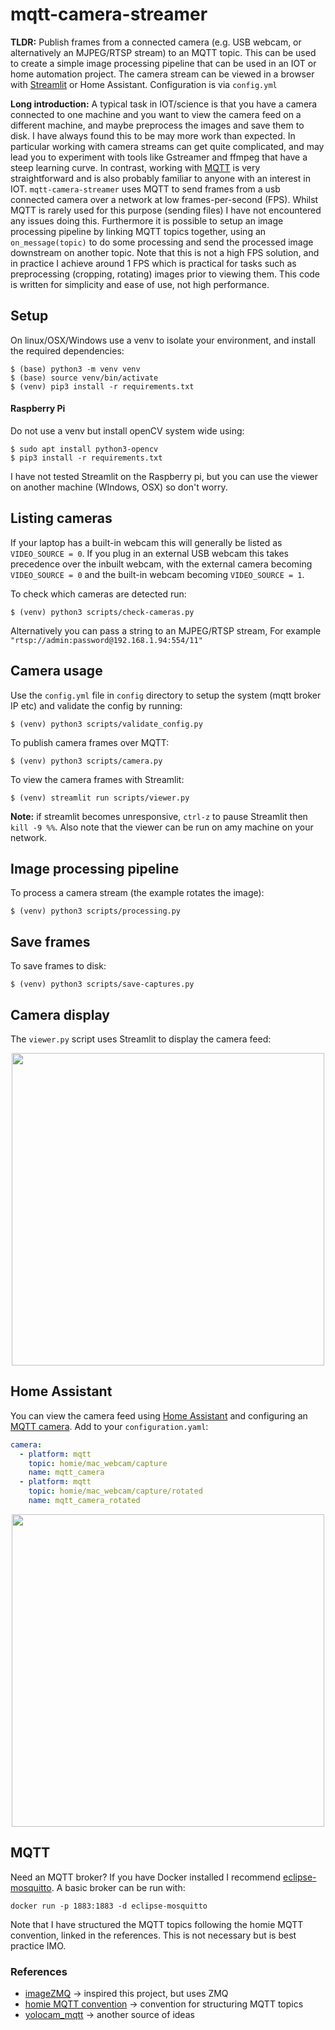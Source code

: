 # mqtt-camera-streamer
**TLDR:** Publish frames from a connected camera (e.g. USB webcam, or alternatively an MJPEG/RTSP stream) to an MQTT topic. This can be used to create a simple image processing pipeline that can be used in an IOT or home automation project. The camera stream can be viewed in a browser with [Streamlit](https://github.com/streamlit/streamlit) or Home Assistant. Configuration is via `config.yml`

**Long introduction:** A typical task in IOT/science is that you have a camera connected to one machine and you want to view the camera feed on a different machine, and maybe preprocess the images and save them to disk. I have always found this to be may more work than expected. In particular working with camera streams can get quite complicated, and may lead you to experiment with tools like Gstreamer and ffmpeg that have a steep learning curve. In contrast, working with [MQTT](http://mqtt.org/) is very straightforward and is also probably familiar to anyone with an interest in IOT. `mqtt-camera-streamer` uses MQTT to send frames from a usb connected camera over a network at low frames-per-second (FPS). Whilst MQTT is rarely used for this purpose (sending files) I have not encountered any issues doing this. Furthermore it is possible to setup an image processing pipeline by linking MQTT topics together, using an `on_message(topic)` to do some processing and send the processed image downstream on another topic. Note that this is not a high FPS solution, and in practice I achieve around 1 FPS which is practical for tasks such as preprocessing (cropping, rotating) images prior to viewing them. This code is written for simplicity and ease of use, not high performance.

## Setup
On linux/OSX/Windows use a venv to isolate your environment, and install the required dependencies:
```
$ (base) python3 -m venv venv
$ (base) source venv/bin/activate
$ (venv) pip3 install -r requirements.txt
```

#### Raspberry Pi
Do not use a venv but install openCV system wide using:
```
$ sudo apt install python3-opencv
$ pip3 install -r requirements.txt
```
I have not tested Streamlit on the Raspberry pi, but you can use the viewer on another machine (WIndows, OSX) so don't worry.

## Listing cameras
If your laptop has a built-in webcam this will generally be listed as `VIDEO_SOURCE = 0`. If you plug in an external USB webcam this takes precedence over the inbuilt webcam, with the external camera becoming `VIDEO_SOURCE = 0` and the built-in webcam becoming `VIDEO_SOURCE = 1`. 

To check which cameras are detected run:
```
$ (venv) python3 scripts/check-cameras.py
```
Alternatively you can pass a string to an MJPEG/RTSP stream, For example `"rtsp://admin:password@192.168.1.94:554/11" `


## Camera usage
Use the `config.yml` file in `config` directory to setup the system (mqtt broker IP etc) and validate the config by running:
```
$ (venv) python3 scripts/validate_config.py
```

To publish camera frames over MQTT:
```
$ (venv) python3 scripts/camera.py
```

To view the camera frames with Streamlit:
```
$ (venv) streamlit run scripts/viewer.py
```

**Note:** if streamlit becomes unresponsive, `ctrl-z` to pause Streamlit then `kill -9 %%`. Also note that the viewer can be run on amy machine on your network.

## Image processing pipeline
To process a camera stream (the example rotates the image):
```
$ (venv) python3 scripts/processing.py
```

## Save frames
To save frames to disk:
```
$ (venv) python3 scripts/save-captures.py
```

## Camera display
The `viewer.py` script uses Streamlit to display the camera feed:

<p align="center">
<img src="https://github.com/robmarkcole/mqtt-camera-streamer/blob/master/docs/images/viewer_usage.png" width="500">
</p>

## Home Assistant
You can view the camera feed using [Home Assistant](https://www.home-assistant.io/) and configuring an [MQTT camera](https://www.home-assistant.io/components/camera.mqtt/). Add to your `configuration.yaml`:
```yaml
camera:
  - platform: mqtt
    topic: homie/mac_webcam/capture
    name: mqtt_camera
  - platform: mqtt
    topic: homie/mac_webcam/capture/rotated
    name: mqtt_camera_rotated
```

<p align="center">
<img src="https://github.com/robmarkcole/mqtt-camera-streamer/blob/master/docs/images/ha_usage.png" width="500">
</p>

## MQTT
Need an MQTT broker? If you have Docker installed I recommend [eclipse-mosquitto](https://hub.docker.com/_/eclipse-mosquitto). A basic broker can be run with:
```
docker run -p 1883:1883 -d eclipse-mosquitto
```
Note that I have structured the MQTT topics following the homie MQTT convention, linked in the references. This is not necessary but is best practice IMO.

### References
* [imageZMQ](https://github.com/jeffbass/imagezmq) -> inspired this project, but uses ZMQ
* [homie MQTT convention](https://homieiot.github.io/) -> convention for structuring MQTT topics
* [yolocam_mqtt](https://github.com/LarsAC/yolocam_mqtt/blob/master/yolo_mqtt_server.py) -> another source of ideas